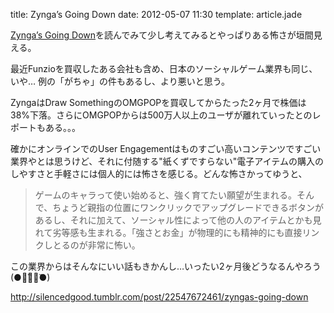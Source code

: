 
title: Zynga’s Going Down
date: 2012-05-07 11:30
template: article.jade

[Zynga’s Going Down](http://silencedgood.tumblr.com/post/22547672461/zyngas-going-down)を読んでみて少し考えてみるとやっぱりある怖さが垣間見える。

<span class="more"></span>

最近Funzioを買収したある会社も含め、日本のソーシャルゲーム業界も同じ、いや… 例の「がちゃ」の件もあるし、より悪いと思う。

ZyngaはDraw SomethingのOMGPOPを買収してからたった2ヶ月で株価は38%下落。さらにOMGPOPからは500万人以上のユーザが離れていったとのレポートもある。。。

確かにオンラインでのUser Engagementはものすごい高いコンテンツですごい業界やとは思うけど、それに付随する"紙くずですらない"電子アイテムの購入のしやすさと手軽さには個人的には怖さを感じる。どんな怖さかってゆうと、

> ゲームのキャラって使い始めると、強く育てたい願望が生まれる。そんで、ちょうど親指の位置にワンクリックでアップグレードできるボタンがあるし、それに加えて、ソーシャル性によって他の人のアイテムとかも見れて劣等感も生まれる。「強さとお金」が物理的にも精神的にも直接リンクしとるのが非常に怖い。


この業界からはそんなにいい話もきかんし…いったい2ヶ月後どうなるんやろう(●･̆⍛･̆●) 

http://silencedgood.tumblr.com/post/22547672461/zyngas-going-down